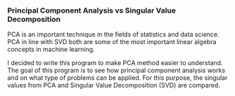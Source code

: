 ### Principal Component Analysis vs Singular Value Decomposition

PCA is an important technique in the fields of statistics and data science. PCA in line with SVD both are some of the most important linear algebra concepts in machine learning. 

I decided to write this program to make PCA method easier to understand. The goal of this program is to see how principal component analysis works and on what type of problems can be applied. For this purpose, the singular values from PCA and Singular Value Decomposition (SVD) are compared. 
